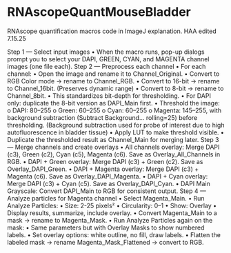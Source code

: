 # RNAscopeQuantMouseBladder

RNAscope quantification macros code in ImageJ explanation. HAA edited 7.15.25

Step 1 — Select input images
•	When the macro runs, pop-up dialogs prompt you to select your DAPI, GREEN, CYAN, and MAGENTA channel images (one file each).
Step 2 — Preprocess each channel
•	For each channel:
•	Open the image and rename it to Channel_Original.
•	Convert to RGB Color mode → rename to Channel_RGB.
•	Convert to 16-bit → rename to Channel_16bit. (Preserves dynamic range)
•	Convert to 8-bit → rename to Channel_8bit.
•	This standardizes bit-depth for thresholding.
•	For DAPI only: duplicate the 8-bit version as DAPI_Main first.
•	Threshold the image:
o	DAPI: 80–255
o	Green: 60–255
o	Cyan: 60–255
o	Magenta: 145–255, with background subtraction (Subtract Background... rolling=25) before thresholding. (Background subtraction used for probe of interest due to high autofluorescence in bladder tissue)
•	Apply LUT to make threshold visible.
•	Duplicate the thresholded result as Channel_Main for merging later.
Step 3 — Merge channels and create overlays
•	All channels overlay: Merge DAPI (c3), Green (c2), Cyan (c5), Magenta (c6). Save as Overlay_All_Channels in RGB.
•	DAPI + Green overlay: Merge DAPI (c3) + Green (c2). Save as Overlay_DAPI_Green.
•	DAPI + Magenta overlay: Merge DAPI (c3) + Magenta (c6). Save as Overlay_DAPI_Magenta.
•	DAPI + Cyan overlay: Merge DAPI (c3) + Cyan (c5). Save as Overlay_DAPI_Cyan.
•	DAPI Main Grayscale: Convert DAPI_Main to RGB for consistent output.
Step 4 — Analyze particles for Magenta channel
•	Select Magenta_Main.
•	Run Analyze Particles:
•	Size: 2-25 pixels²
•	Circularity: 0–1
•	Show: Overlay
•	Display results, summarize, include overlay.
•	Convert Magenta_Main to a mask → rename to Magenta_Mask.
•	Run Analyze Particles again on the mask:
•	Same parameters but with Overlay Masks to show numbered labels.
•	Set overlay options: white outline, no fill, draw labels.
•	Flatten the labeled mask → rename Magenta_Mask_Flattened → convert to RGB.

